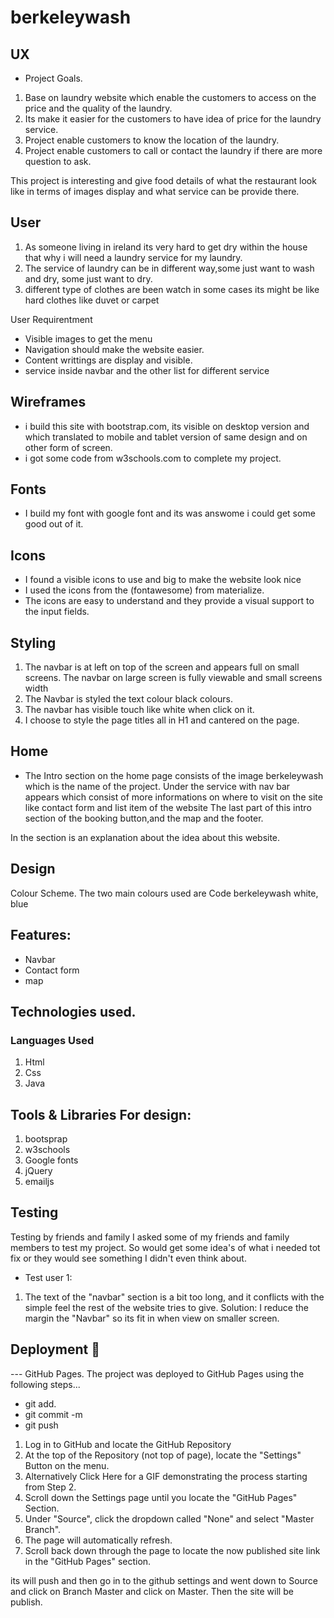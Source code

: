 # berkeleywash
## UX
* Project Goals. 
1. Base on laundry website which enable the customers to access on the price and the quality of the laundry.  
2. Its make it easier for the customers to have idea  of price for the laundry service.
3. Project enable customers to know the location of the laundry.
4. Project enable customers to call or contact the laundry if there are more question to ask.

 This project is interesting and give food details of what the restaurant look like in terms of images display and what service can be provide there.

## User
1. As someone living in ireland its very hard to get dry within the house that why i will need a laundry service for my laundry.
2. The service of laundry can be in different way,some just want to wash and dry, some just want to dry.
3.  different type of clothes are been watch in some cases its might be like hard clothes like duvet or carpet

User Requirentment
* Visible images to get the  menu
* Navigation should make the website easier.
* Content writtings are display and visible.
* service inside navbar and the other list for different service

## Wireframes
* i build this site with bootstrap.com, its visible on desktop version and which translated to mobile and tablet version of same design and on other form of screen.
* i got some code from w3schools.com to complete my project.
## Fonts
* I build my font with google font and its was answome i could get some good out of it.


## Icons

* I found a visible icons to use and big to make the website look nice 
* I used the icons from the (fontawesome) from materialize. 
* The icons are easy to understand and they provide a visual support to the input fields.


## Styling

1. The navbar is at left on top of the screen and appears full on small screens. The navbar on large screen is fully viewable and small screens width
2. The Navbar is styled  the text colour black colours. 
3. The navbar has visible touch like white when click on it.
4. I choose to style the page titles all in H1 and cantered on the page.

## Home
* The Intro section on the home page consists of the image  berkeleywash which is the name of the project.
Under the service with nav bar appears which consist of more informations on where to visit on the site like contact form and list item of the website 
The last part of this intro section of the booking button,and the map and the footer.

In the  section is an explanation about the idea about this website.


## Design
  Colour Scheme. 
  The two main colours used are Code berkeleywash  white, blue
     


## Features:
 * Navbar
 * Contact form
 * map

## Technologies used. 

### Languages Used

1. Html
2. Css 
3. Java


## Tools & Libraries For design:
1. bootsprap
2. w3schools
3. Google fonts
4. jQuery
5. emailjs


## Testing
Testing by friends and family
I asked some of my friends and family members to test my project. So would get some idea's of what i needed tot fix or they would see something I didn't even think about.

* Test user 1:

1.  The text of the "navbar" section is a bit too long, and it conflicts with the simple feel the rest of the website tries to give. Solution: I reduce the margin the "Navbar" so its fit in when view on smaller screen.


## Deployment 🚀
--- GitHub Pages. 
    The project was deployed to GitHub Pages using the following steps...

* git add.  
* git commit -m 
* git push 
 
  
1. Log in to GitHub and locate the GitHub Repository
2. At the top of the Repository (not top of page), locate the "Settings" Button on the menu.
3. Alternatively Click Here for a GIF demonstrating the process starting from Step 2.
4. Scroll down the Settings page until you locate the "GitHub Pages" Section.
5. Under "Source", click the dropdown called "None" and select "Master Branch".
6. The page will automatically refresh.
7. Scroll back down through the page to locate the now published site link in the "GitHub Pages" section.




its will push and then go in to the github settings and went down to Source and click on Branch Master and click on Master.
Then the site will be publish.
